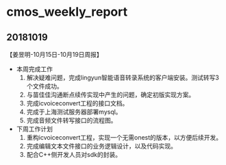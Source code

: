 # cmos_weekly_report

## 20181019

【姜昱明-10月15日-10月19日周报】
- 本周完成工作
    1. 解决疑难问题，完成lingyun智能语音转录系统的客户端安装。测试转写3个文件成功。
    2. 与苗佳佳沟通断点续传实现中产生的问题，确定初版实现方案。
    3. 完成icvoiceconvert工程的接口文档。
    4. 完成于上海测试服务器部署mysql。
    5. 完成音频文件转写接口的流程图。
- 下周工作计划
    1. 重构icvoiceconvert工程，实现一个无需onest的版本，以方便后续开发。
    2. 完成编辑文本文件接口的业务逻辑设计，以及代码实现。
    3. 配合C++侧开发人员对sdk的封装。
